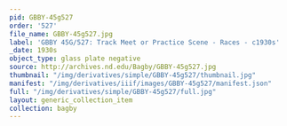 ```yaml
---
pid: GBBY-45g527
order: '527'
file_name: GBBY-45g527.jpg
label: 'GBBY 45G/527: Track Meet or Practice Scene - Races - c1930s'
_date: 1930s
object_type: glass plate negative
source: http://archives.nd.edu/Bagby/GBBY-45g527.jpg
thumbnail: "/img/derivatives/simple/GBBY-45g527/thumbnail.jpg"
manifest: "/img/derivatives/iiif/images/GBBY-45g527/manifest.json"
full: "/img/derivatives/simple/GBBY-45g527/full.jpg"
layout: generic_collection_item
collection: bagby
---
```

